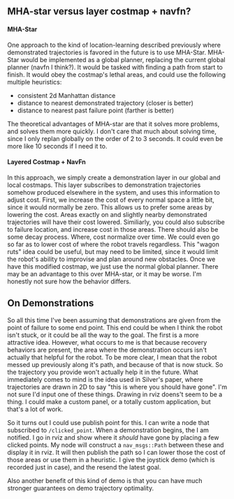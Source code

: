 ## MHA-star versus layer costmap + navfn?

#### MHA-Star

One approach to the kind of location-learning described previously where demonstrated trajectories is favored in the future is to use MHA-Star. MHA-Star would be implemented as a global planner, replacing the current global planner (navfn I think?). It would be tasked with finding a path from start to finish. It would obey the costmap's lethal areas, and could use the following multiple heuristics:
 - consistent 2d Manhattan distance
 - distance to nearest demonstrated trajectory (closer is better)
 - distance to nearest past failure point (farther is better)

The theoretical advantages of MHA-star are that it solves more problems, and solves them more quickly. I don't care that much about solving time, since I only replan globally on the order of 2 to 3 seconds. It could even be more like 10 seconds if I need it to.

#### Layered Costmap + NavFn

In this approach, we simply create a demonstration layer in our global and local costmaps. This layer subscribes to demonstration trajectories somehow produced elsewhere in the system, and uses this information to adjust cost. First, we increase the cost of every normal space a little bit, since it would normally be zero. This allows us to prefer some areas by lowering the cost. Areas exactly on and slightly nearby demonstrated trajectories will have their cost lowered. Similiarly, you could also subscribe to failure location, and increase cost in those areas. There should also be some decay process. Where, cost normalize over time. We could even go so far as to lower cost of where the robot travels regardless. This "wagon ruts" idea could be useful, but may need to be limited, since it would limit the robot's ability to improvise and plan around new obstacles.
Once we have this modified costmap, we just use the normal global planner. There may be an advantage to this over MHA-star, or it may be worse. I'm honestly not sure how the behavior differs.

## On Demonstrations

So all this time I've been assuming that demonstrations are given from the point of failure to some end point. This end could be when I think the robot isn't stuck, or it could be all the way to the goal. The first is a more attractive idea. However, what occurs to me is that because recovery behaviors are present, the area where the demonstration occurs isn't actually that helpful for the robot. To be more clear, I mean that the robot messed up previously along it's path, and because of that is now stuck. So the trajectory you provide won't actually help it in the future.
What immediately comes to mind is the idea used in Silver's paper, where trajectories are drawn in 2D to say "this is where you should have gone". I'm not sure I'd input one of these things. Drawing in rviz doens't seem to be a thing. I could make a custom panel, or a totally custom application, but that's a lot of work.

So it turns out I could use publish point for this. I can write a node that subscribed to `/clicked_point`. When a demonstration begins, the I am notified. I go in rviz and show where it *should* have gone by placing a few clicked points. My node will construct a `nav_msgs::Path` between these and display it in rviz. It will then publish the path so I can lower those the cost of those areas or use them in a heuristic. I give the joystick demo (which is recorded just in case), and the resend the latest goal.

Also another benefit of this kind of demo is that you can have much stronger guarantees on demo trajectory optimality.
